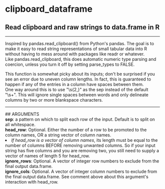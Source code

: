# clipboard_dataframe
## Read clipboard and raw strings to data.frame in R
<hr>
Inspired by pandas.read_clipboard() from Python's pandas. The goal is to make it easy to read string representations of small tabular data into R without having to mess around with packages like readr or whatever.<br>
Like pandas.read_clipboard, this does automatic numeric type parsing and coercion, unless you turn it off by setting parse_types to FALSE.<br>

This function is somewhat picky about its inputs; don't be surprised if you see an error due to uneven column lengths. In fact, this is guaranteed to happen if any of the entries in a column have spaces between them.<br>
One way around this is to use "\\s{2,}" as the sep instead of the default "\\s+". This will ignore single spaces between words and only delineate columns by two or more blankspace characters.
<hr>
## ARGUMENTS<br>
<b>sep</b>: a pattern on which to split each row of the input. Default is to split on all whitespace.<br>
<b>head_row</b>: Optional. Either the number of a row to be promoted to the column names, OR a string vector of column names.
<li>
  <em>If head_row is a vector of column names</em>, its length must be equal to the number of columns BEFORE removing
  unwanted columns. So if your input string has five columns and you are removing two, you still need to supply a vector of
  names of length 5 for head_row.</li>
<b>ignore_rows</b>: Optional. A vector of integer row numbers to exclude from the final output data.frame.<br>
<b>ignore_cols</b>: Optional. A vector of integer column numbers to exclude from the final output data.frame. See comment above about this argument's interaction with head_row.
